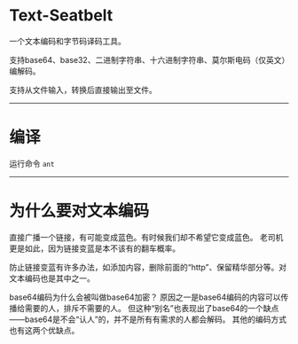 # Text-Seatbelt
一个文本编码和字节码译码工具。

支持base64、base32、二进制字符串、十六进制字符串、莫尔斯电码（仅英文）编解码。

支持从文件输入，转换后直接输出至文件。

---
# 编译
运行命令
`ant`

---
# 为什么要对文本编码
直接广播一个链接，有可能变成蓝色。有时候我们却不希望它变成蓝色。
老司机更是如此，因为链接变蓝是本不该有的翻车概率。

防止链接变蓝有许多办法，如添加内容，删除前面的“http”、保留精华部分等。对文本编码也是其中之一。

base64编码为什么会被叫做base64加密？
原因之一是base64编码的内容可以传播给需要的人，排斥不需要的人。
但这种“别名”也表现出了base64的一个缺点——base64是不会“认人”的，并不是所有有需求的人都会解码。
其他的编码方式也有这两个优缺点。
